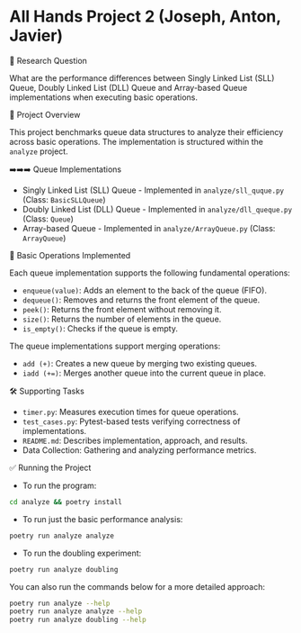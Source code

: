 # All Hands Project 2 (Joseph, Anton, Javier)

🔬 Research Question

What are the performance differences between Singly Linked List (SLL) Queue, Doubly Linked List (DLL) Queue and Array-based Queue implementations when executing basic operations.

🚀 Project Overview

This project benchmarks queue data structures to analyze their efficiency across basic operations. The implementation is structured within the `analyze` project.

➡️➡️➡️ Queue Implementations

* Singly Linked List (SLL) Queue - Implemented in `analyze/sll_quque.py` (Class: `BasicSLLQueue`)
* Doubly Linked List (DLL) Queue - Implemented in `analyze/dll_queque.py` (Class: `Queue`)
* Array-based Queue - Implemented in `analyze/ArrayQueue.py` (Class: `ArrayQueue`)

🔧 Basic Operations Implemented

Each queue implementation supports the following fundamental operations:

* `enqueue(value)`: Adds an element to the back of the queue (FIFO).
* `dequeue()`: Removes and returns the front element of the queue.
* `peek()`: Returns the front element without removing it.
* `size()`: Returns the number of elements in the queue.
* `is_empty()`: Checks if the queue is empty.

The queue implementations support merging operations:

* `add (+)`: Creates a new queue by merging two existing queues.
* `iadd (+=)`: Merges another queue into the current queue in place.

🛠️ Supporting Tasks

* `timer.py`: Measures execution times for queue operations.
* `test_cases.py`: Pytest-based tests verifying correctness of implementations.
* `README.md`: Describes implementation, approach, and results.
* Data Collection: Gathering and analyzing performance metrics.

✅ Running the Project

- To run the program:

```bash
cd analyze && poetry install
```

- To run just the basic performance analysis:

```Bash
poetry run analyze analyze
```

- To run the doubling experiment:

```Bash
poetry run analyze doubling
```

You can also run the commands below for a more detailed approach:
```Bash
poetry run analyze --help
poetry run analyze analyze --help
poetry run analyze doubling --help
```
